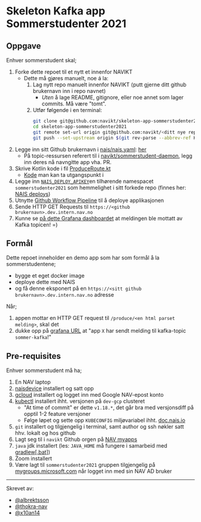 # Skeleton Kafka app Sommerstudenter 2021

## Oppgave

Enhver sommerstudent skal;
1. Forke dette repoet til et nytt et innenfor NAVIKT
    - Dette må gjøres manuelt, noe á la:
        1. Lag nytt repo manuelt innenfor NAVIKT (putt gjerne ditt github brukernavn inn i repo navnet)
            - _Uten_ å lage README, gitignore, eller noe annet som lager commits. Må være "tomt".
        2. Utfør følgende i en terminal:
            ```bash
            git clone git@github.com:navikt/skeleton-app-sommerstudenter2021.git
            cd skeleton-app-sommerstudenter2021
            git remote set-url origin git@github.com:navikt/<ditt nye repo navn>.git
            git push --set-upstream origin $(git rev-parse --abbrev-ref HEAD)
            ```
2. Legge inn sitt Github brukernavn i [nais/nais.yaml](nais/nais.yaml): [her](nais/nais.yaml#L4)
    - På topic-ressursen referert til i [navikt/sommerstudent-daemon](https://github.com/navikt/sommerstudent-daemon/blob/main/nais/topic-sommerstudent.yaml#L21), legg inn deres nå navngitte app vha. PR.
3. Skrive Kotlin kode i fil [ProduceRoute.kt](src/main/kotlin/no/nav/ProduceRoute.kt#L17)
    - [Kode](https://github.com/confluentinc/examples/blob/6.1.1-post/clients/cloud/kotlin/src/main/kotlin/io/confluent/examples/clients/cloud/ProducerExample.kt#L73) man kan ta utgangspunkt i
4. Legge inn [`NAIS_DEPLOY_APIKEY`](nais/nais.yaml#L30)en tilhørende namespacet `sommerstudenter2021` som hemmelighet i sitt forkede repo (finnes her: [NAIS deploys](https://deploy.nais.io))
5. Utnytte [Github Workflow Pipeline](.github/workflows/main.yaml) til å deploye applikasjonen
6. Sende HTTP GET Requests til `https://<github brukernavn>.dev.intern.nav.no`
7. Kunne se [på dette Grafana dashboardet](https://grafana.nais.io/d/Ke8RDTgnz/sommerstudent-daemon2021?orgId=1) at meldingen ble mottatt av Kafka topicen! =)

## Formål
Dette repoet inneholder en demo app som har som formål å la sommerstudentene;
- bygge et eget docker image
- deploye dette med NAIS
- og få denne eksponert på en `https://<sitt github brukernavn>.dev.intern.nav.no` adresse

Når;
1. appen mottar en HTTP GET request til `/produce/<en html parset melding>`, skal det 
2. dukke opp på [grafana URL](https://grafana.nais.io/d/Ke8RDTgnz/sommerstudent-daemon2021?orgId=1) at "app `X` har sendt melding til kafka-topic `sommer-kafka`!"

## Pre-requisites

Enhver sommerstudent må ha;
1. En NAV laptop
2. [naisdevice](https://doc.nais.io/device/) installert og satt opp
3. [gcloud](https://cloud.google.com/sdk/docs/install) installert og logget inn med Google NAV-epost konto
4. [kubectl](https://kubernetes.io/docs/tasks/tools/) installert ihht. versjonen på `dev-gcp` clusteret
    - "At time of commit" er dette `v1.18.*`, det går bra med versjonsdiff på opptil 1-2 feature versjoner
    - Følge løpet og sette opp `KUBECONFIG` miljøvariabel ihht. [doc.nais.io](https://doc.nais.io/basics/access/#setup-your-kubeconfig)
5. `git` installert og tilgjengelig i terminal, samt author og ssh nøkler satt hhv. lokalt og hos github
6. Lagt seg til i `navikt` Github orgen på [NAV myapps](https://myapplications.microsoft.com/)
7. `java` jdk installert (les: `JAVA_HOME` må fungere i samarbeid med [gradlew[.bat]](gradlew))
8. Zoom installert
9. Være lagt til `sommerstudenter2021` gruppen tilgjengelig på [mygroups.microsoft.com](https://mygroups.microsoft.com) når logget inn med sin NAV AD bruker

---
Skrevet av:
- [@albrektsson](https://github.com/albrektsson)
- [@thokra-nav](https://github.com/thokra-nav)
- [@x10an14](https://github.com/x10an14)

